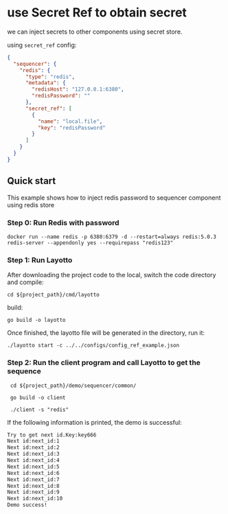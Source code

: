 # use Secret Ref to obtain secret

we can inject secrets to other components using secret store.

using `secret_ref` config:

```json
{
  "sequencer": {
    "redis": {
      "type": "redis",
      "metadata": {
        "redisHost": "127.0.0.1:6380",
        "redisPassword": ""
      },
      "secret_ref": [
        {
          "name": "local.file",
          "key": "redisPassword"
        }
      ]
    }
  }
}
```

## Quick start

This example shows how to inject redis password to sequencer component using redis store

### Step 0:  Run Redis with password

```shell
docker run --name redis -p 6380:6379 -d --restart=always redis:5.0.3 redis-server --appendonly yes --requirepass "redis123"
```

### Step 1:  Run Layotto

After downloading the project code to the local, switch the code directory and compile:

```shell
cd ${project_path}/cmd/layotto
```

build:

```shell @if.not.exist layotto
go build -o layotto
```

Once finished, the layotto file will be generated in the directory, run it:

```shell @background
./layotto start -c ../../configs/config_ref_example.json
```

### Step 2: Run the client program and call Layotto to get the sequence

```shell
 cd ${project_path}/demo/sequencer/common/
```

```shell @if.not.exist client
 go build -o client
```

```shell
 ./client -s "redis"
```

If the following information is printed, the demo is successful:

```bash
Try to get next id.Key:key666 
Next id:next_id:1 
Next id:next_id:2 
Next id:next_id:3 
Next id:next_id:4 
Next id:next_id:5 
Next id:next_id:6 
Next id:next_id:7 
Next id:next_id:8 
Next id:next_id:9 
Next id:next_id:10 
Demo success!

```